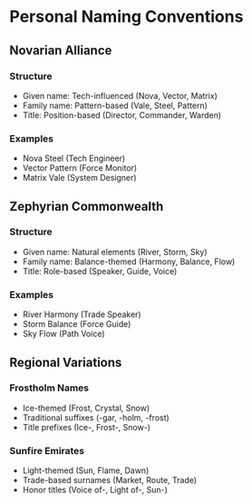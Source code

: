 # Personal Naming Conventions

## Novarian Alliance

### Structure
- Given name: Tech-influenced (Nova, Vector, Matrix)
- Family name: Pattern-based (Vale, Steel, Pattern)
- Title: Position-based (Director, Commander, Warden)

### Examples
- Nova Steel (Tech Engineer)
- Vector Pattern (Force Monitor)
- Matrix Vale (System Designer)

## Zephyrian Commonwealth

### Structure
- Given name: Natural elements (River, Storm, Sky)
- Family name: Balance-themed (Harmony, Balance, Flow)
- Title: Role-based (Speaker, Guide, Voice)

### Examples
- River Harmony (Trade Speaker)
- Storm Balance (Force Guide)
- Sky Flow (Path Voice)

## Regional Variations

### Frostholm Names
- Ice-themed (Frost, Crystal, Snow)
- Traditional suffixes (-gar, -holm, -frost)
- Title prefixes (Ice-, Frost-, Snow-)

### Sunfire Emirates
- Light-themed (Sun, Flame, Dawn)
- Trade-based surnames (Market, Route, Trade)
- Honor titles (Voice of-, Light of-, Sun-)

